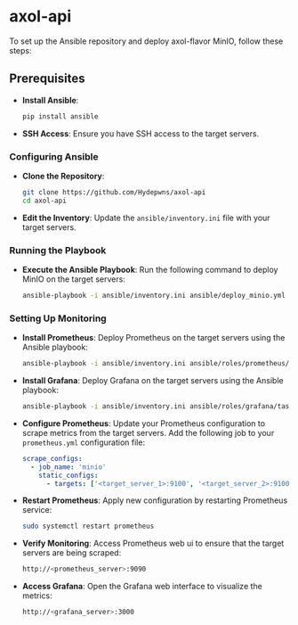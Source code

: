 # axol-api

To set up the Ansible repository and deploy axol-flavor MinIO, follow these steps:

## Prerequisites

- **Install Ansible**:

  ```bash
  pip install ansible
  ```

- **SSH Access**: Ensure you have SSH access to the target servers.

### Configuring Ansible

- **Clone the Repository**:

  ```bash
  git clone https://github.com/Hydepwns/axol-api
  cd axol-api
  ```

- **Edit the Inventory**: Update the `ansible/inventory.ini` file with your target servers.

### Running the Playbook

- **Execute the Ansible Playbook**: Run the following command to deploy MinIO on the target servers:

  ```bash
  ansible-playbook -i ansible/inventory.ini ansible/deploy_minio.yml
  ```

### Setting Up Monitoring

- **Install Prometheus**: Deploy Prometheus on the target servers using the Ansible playbook:

  ```bash
  ansible-playbook -i ansible/inventory.ini ansible/roles/prometheus/tasks/main.yml
  ```

- **Install Grafana**: Deploy Grafana on the target servers using the Ansible playbook:

  ```bash
  ansible-playbook -i ansible/inventory.ini ansible/roles/grafana/tasks/main.yml
  ```

- **Configure Prometheus**: Update your Prometheus configuration to scrape metrics from the target servers. Add the following job to your `prometheus.yml` configuration file:

  ```yaml
  scrape_configs:
    - job_name: 'minio'
      static_configs:
        - targets: ['<target_server_1>:9100', '<target_server_2>:9100']
  ```

- **Restart Prometheus**: Apply new configuration by restarting Prometheus service:

  ```bash
  sudo systemctl restart prometheus
  ```

- **Verify Monitoring**: Access Prometheus web ui to ensure that the target servers are being scraped:

  ```bash
  http://<prometheus_server>:9090
  ```

- **Access Grafana**: Open the Grafana web interface to visualize the metrics:

  ```bash
  http://<grafana_server>:3000
  ```
